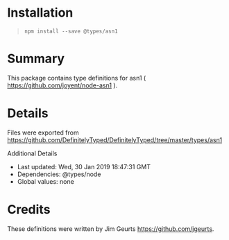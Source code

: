 # Installation
> `npm install --save @types/asn1`

# Summary
This package contains type definitions for asn1 ( https://github.com/joyent/node-asn1 ).

# Details
Files were exported from https://github.com/DefinitelyTyped/DefinitelyTyped/tree/master/types/asn1

Additional Details
 * Last updated: Wed, 30 Jan 2019 18:47:31 GMT
 * Dependencies: @types/node
 * Global values: none

# Credits
These definitions were written by Jim Geurts <https://github.com/jgeurts>.

